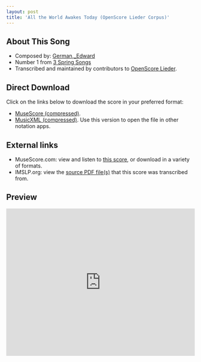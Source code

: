 ```yaml
---
layout: post
title: 'All the World Awakes Today (OpenScore Lieder Corpus)'
---
```


## About This Song

- Composed by: [German,_Edward](https://fourscoreandmore.org/openscore/lieder/German,_Edward)
- Number 1 from [3 Spring Songs](https://fourscoreandmore.org/openscore/lieder/German,_Edward/3_Spring_Songs)
- Transcribed and maintained by contributors to [OpenScore Lieder].

[OpenScore Lieder]: https://musescore.com/openscore-lieder-corpus

## Direct Download

Click on the links below to download the score in your preferred format:
- [MuseScore (compressed)](https://github.com/openscore/lieder/blob/main/scores/German,_Edward/3_Spring_Songs/1_All_the_World_Awakes_Today/lc6243836.mscz?raw=true).
- [MusicXML (compressed)](https://github.com/openscore/lieder/blob/main/scores/German,_Edward/3_Spring_Songs/1_All_the_World_Awakes_Today/lc6243836.mxl?raw=true). Use this version to open the file in other notation apps.

## External links

- MuseScore.com: view and listen to [this score][MuseScore], or download in a variety of formats.
- IMSLP.org: view the [source PDF file(s)][IMSLP] that this score was transcribed from.

[MuseScore]: https://musescore.com/score/6243836
[IMSLP]: https://imslp.org/wiki/Special:ReverseLookup/167819

## Preview

<iframe width="100%" height="394" src="https://musescore.com/openscore-lieder-corpus/scores/6243836/embed" frameborder="0" allowfullscreen allow="autoplay; fullscreen"></iframe>
